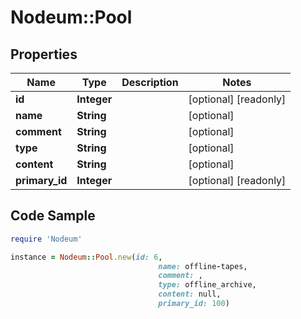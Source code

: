 # Nodeum::Pool

## Properties

Name | Type | Description | Notes
------------ | ------------- | ------------- | -------------
**id** | **Integer** |  | [optional] [readonly] 
**name** | **String** |  | [optional] 
**comment** | **String** |  | [optional] 
**type** | **String** |  | [optional] 
**content** | **String** |  | [optional] 
**primary_id** | **Integer** |  | [optional] [readonly] 

## Code Sample

```ruby
require 'Nodeum'

instance = Nodeum::Pool.new(id: 6,
                                 name: offline-tapes,
                                 comment: ,
                                 type: offline_archive,
                                 content: null,
                                 primary_id: 100)
```


